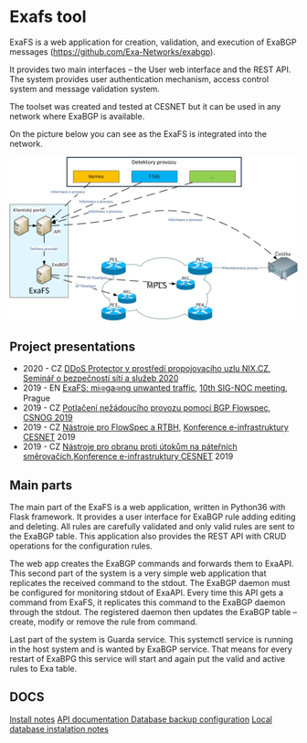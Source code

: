 # Exafs tool

ExaFS is a web application for creation, validation, and execution of ExaBGP messages (https://github.com/Exa-Networks/exabgp).

It provides two main interfaces – the User web interface and the REST API.  The system provides user authentication mechanism, access control system and message validation system. 

The toolset was created and tested at CESNET but it can be used in any network where ExaBGP is available.

On the picture below you can see as the ExaFS is integrated into the network.

![ExaFS schema](./docs/schema.png)

## Project presentations

* 2020 - CZ [DDoS Protector v prostředí propojovacího uzlu NIX.CZ](https://www.cesnet.cz/wp-content/uploads/2020/02/DDP_v_NIX.pdf), [Seminář o bezpečností sítí a služeb 2020](https://www.cesnet.cz/akce/bss20/)
* 2019 - EN [ExaFS: miঞgaঞng unwanted traffic](https://xn--ondej-kcb.caletka.cz/dl/slidy/20191113-SIGNOC-ExaFS.pdf), [10th SIG-NOC meeting](https://wiki.geant.org/display/SIGNOC/10th+SIG-NOC+meeting), Prague
* 2019 - CZ [Potlačení nežádoucího provozu pomocí BGP Flowspec](https://indico.csnog.eu/event/6/contributions/64/attachments/35/61/CESNET-FlowSpec-CSNOG.pdf), [CSNOG 2019](https://indico.csnog.eu/event/6/overview) 
* 2019 - CZ [Nástroje pro FlowSpec a RTBH](https://konference.cesnet.cz/prezentace2019/sal1/3_Adamec.pdf), [Konference e-infrastruktury CESNET](https://konference.cesnet.cz/) 2019
* 2019 - CZ [Nástroje pro obranu proti útokům na páteřních směrovačích](https://konference.cesnet.cz/prezentace2019/sal1/3_Verich.pdf),[Konference e-infrastruktury CESNET](https://konference.cesnet.cz/) 2019


## Main parts

The main part of the ExaFS is a web application, written in Python36 with Flask framework. It provides a user interface for ExaBGP rule adding editing and deleting. All rules are carefully validated and only valid rules are sent to the ExaBGP table.  This application also provides the REST API with CRUD operations for the configuration rules.

The web app creates the ExaBGP commands and forwards them to ExaAPI. This second part of the system is a very simple web application that replicates the received command to the stdout. The ExaBGP daemon must be configured for monitoring stdout of ExaAPI. Every time this API gets a  command from ExaFS,  it replicates this command to the ExaBGP daemon through the stdout. The registered daemon then updates the ExaBGP table – create, modify or remove the rule from command.

Last part of the system is Guarda service. This systemctl service is running in the host system and is wanted by ExaBGP service.  That means for every restart of ExaBPG this service will start and again put the valid and active rules to Exa table. 

## DOCS
[Install notes](./docs/INSTALL.md)
[API documentation ](https://exafs.docs.apiary.io/#)
[Database backup configuration](./docs/DB_BACKUP.md)
[Local database instalation notes](./docs/DB_LOCAL.md)
